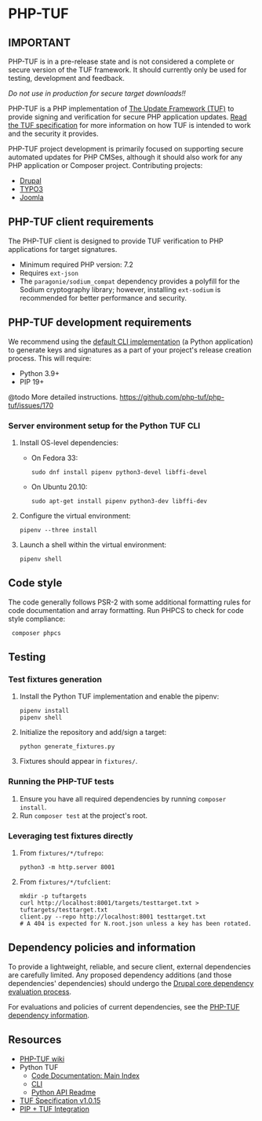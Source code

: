 # PHP-TUF

## IMPORTANT
PHP-TUF is in a pre-release state and is not considered a complete or secure version of the TUF framework.
It should currently only be used for testing, development and feedback.

*Do not use in production for secure target downloads!!*

PHP-TUF is a PHP implementation of [The Update Framework
(TUF)](https://theupdateframework.io/) to provide signing and verification for
secure PHP application updates. [Read the TUF
specification](https://github.com/theupdateframework/specification/blob/v1.0.15/tuf-spec.md)
for more information on how TUF is intended to work and the security it
provides.

PHP-TUF project development is primarily focused on supporting secure automated
updates for PHP CMSes, although it should also work for any PHP application or
Composer project. Contributing projects:

- [Drupal](https://www.drupal.org/)
- [TYPO3](https://typo3.org/)
- [Joomla](https://www.joomla.org/)

## PHP-TUF client requirements

The PHP-TUF client is designed to provide TUF verification to PHP applications
for target signatures.

- Minimum required PHP version: 7.2
- Requires `ext-json`
- The `paragonie/sodium_compat` dependency provides a polyfill for the Sodium
  cryptography library; however, installing `ext-sodium` is recommended for
  better performance and security.

## PHP-TUF development requirements

We recommend using the [default CLI
implementation](https://github.com/theupdateframework/tuf/blob/develop/docs/CLI.md)
(a Python application) to generate keys and signatures as a part of your
project's release creation process. This will require:
- Python 3.9+
- PIP 19+

@todo More detailed instructions. https://github.com/php-tuf/php-tuf/issues/170

### Server environment setup for the Python TUF CLI

1. Install OS-level dependencies:
   - On Fedora 33:

         sudo dnf install pipenv python3-devel libffi-devel

   - On Ubuntu 20.10:

         sudo apt-get install pipenv python3-dev libffi-dev

1. Configure the virtual environment:

       pipenv --three install

1. Launch a shell within the virtual environment:

       pipenv shell

## Code style

The code generally follows PSR-2 with some additional formatting rules for
code documentation and array formatting. Run PHPCS to check for code style
compliance:

     composer phpcs

## Testing

### Test fixtures generation

1. Install the Python TUF implementation and enable the pipenv:

       pipenv install
       pipenv shell

1. Initialize the repository and add/sign a target:

       python generate_fixtures.py

1. Fixtures should appear in `fixtures/`.

### Running the PHP-TUF tests

1. Ensure you have all required dependencies by running `composer install`.
2. Run `composer test` at the project's root.

### Leveraging test fixtures directly

1. From `fixtures/*/tufrepo`:

       python3 -m http.server 8001

1. From `fixtures/*/tufclient`:

       mkdir -p tuftargets
       curl http://localhost:8001/targets/testtarget.txt > tuftargets/testtarget.txt
       client.py --repo http://localhost:8001 testtarget.txt
       # A 404 is expected for N.root.json unless a key has been rotated.

## Dependency policies and information

To provide a lightweight, reliable, and secure client, external dependencies
are carefully limited. Any proposed dependency additions (and those
dependencies' dependencies) should undergo the [Drupal core dependency
evaluation process](https://www.drupal.org/core/dependencies#criteria).

For evaluations and policies of current dependencies, see the [PHP-TUF
dependency information](DEPENDENCIES.md).

## Resources

* [PHP-TUF wiki](https://github.com/php-tuf/php-tuf/wiki)
* Python TUF
  * [Code Documentation: Main Index](https://github.com/theupdateframework/tuf/blob/develop/tuf/README.md)
  * [CLI](https://github.com/theupdateframework/tuf/blob/develop/docs/CLI.md)
  * [Python API Readme](https://github.com/theupdateframework/tuf/blob/develop/tuf/client/README.md)
* [TUF Specification v1.0.15](https://github.com/theupdateframework/specification/blob/v1.0.15/tuf-spec.md)
* [PIP + TUF Integration](https://www.python.org/dev/peps/pep-0458/)
